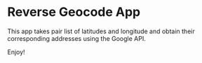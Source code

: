 # Reverse Geocode App

This app takes pair list of latitudes and longitude and obtain their corresponding addresses using the Google API.


Enjoy!
